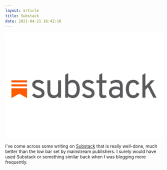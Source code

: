 ```yaml
---
layout: article
title: Substack
date: 2021-04-21 16:42:18
---
```

![](/assets/img/uploads/substack.jpg)

I've come across some writing on [Substack](https://substack.com/) that is really well-done, much better than the low bar set by mainstream publishers.  I surely would have used Substack or something similar back when I was blogging more frequently.